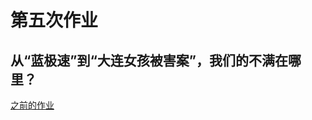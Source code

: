 # 第五次作业

## 从“蓝极速”到“大连女孩被害案”，我们的不满在哪里？


[之前的作业](https://github.com/cheerupyxolive/keshihuazuoye/blob/master/previoushw.md)
